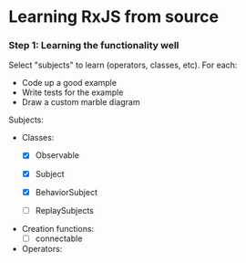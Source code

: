 # Learning RxJS from source

### Step 1: Learning the functionality well

Select "subjects" to learn (operators, classes, etc). For each:

- Code up a good example
- Write tests for the example
- Draw a custom marble diagram

Subjects:

- Classes:
	- [x] Observable
	- [x] Subject
	- [x] BehaviorSubject
	- [ ] ReplaySubjects


- Creation functions:
	- [ ] connectable

- Operators:

